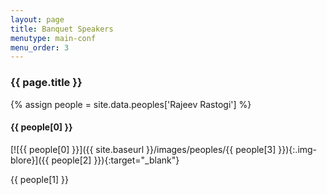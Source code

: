 ```yaml
---
layout: page
title: Banquet Speakers
menutype: main-conf
menu_order: 3
---
```


### {{ page.title }}

{% assign people = site.data.peoples['Rajeev Rastogi'] %}

#### {{ people[0] }}

[![{{ people[0] }}]({{ site.baseurl }}/images/peoples/{{ people[3] }}){:.img-blore}]({{ people[2] }}){:target="_blank"}

{{ people[1] }}
